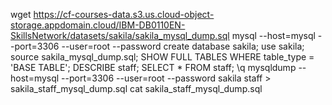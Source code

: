 wget https://cf-courses-data.s3.us.cloud-object-storage.appdomain.cloud/IBM-DB0110EN-SkillsNetwork/datasets/sakila/sakila_mysql_dump.sql
mysql --host=mysql --port=3306 --user=root --password
create database sakila;
use sakila;
source sakila_mysql_dump.sql;
SHOW FULL TABLES WHERE table_type = 'BASE TABLE';
DESCRIBE staff;
SELECT * FROM staff;
\q
mysqldump --host=mysql --port=3306 --user=root --password sakila staff > sakila_staff_mysql_dump.sql
cat sakila_staff_mysql_dump.sql
